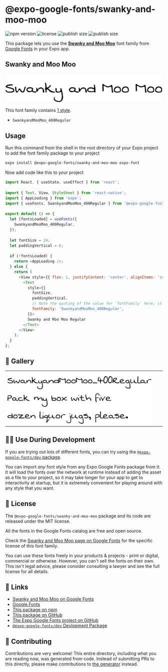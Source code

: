 # @expo-google-fonts/swanky-and-moo-moo

![npm version](https://flat.badgen.net/npm/v/@expo-google-fonts/swanky-and-moo-moo)
![license](https://flat.badgen.net/github/license/expo/google-fonts)
![publish size](https://flat.badgen.net/packagephobia/install/@expo-google-fonts/swanky-and-moo-moo)
![publish size](https://flat.badgen.net/packagephobia/publish/@expo-google-fonts/swanky-and-moo-moo)

This package lets you use the [**Swanky and Moo Moo**](https://fonts.google.com/specimen/Swanky+and+Moo+Moo) font family from [Google Fonts](https://fonts.google.com/) in your Expo app.

## Swanky and Moo Moo

![Swanky and Moo Moo](./font-family.png)

This font family contains [1 style](#-gallery).

- `SwankyandMooMoo_400Regular`

## Usage

Run this command from the shell in the root directory of your Expo project to add the font family package to your project
```sh
expo install @expo-google-fonts/swanky-and-moo-moo expo-font
```

Now add code like this to your project
```js
import React, { useState, useEffect } from 'react';

import { Text, View, StyleSheet } from 'react-native';
import { AppLoading } from 'expo';
import { useFonts, SwankyandMooMoo_400Regular } from '@expo-google-fonts/swanky-and-moo-moo';

export default () => {
  let [fontsLoaded] = useFonts({
    SwankyandMooMoo_400Regular,
  });

  let fontSize = 24;
  let paddingVertical = 6;

  if (!fontsLoaded) {
    return <AppLoading />;
  } else {
    return (
      <View style={{ flex: 1, justifyContent: 'center', alignItems: 'center' }}>
        <Text
          style={{
            fontSize,
            paddingVertical,
            // Note the quoting of the value for `fontFamily` here; it expects a string!
            fontFamily: 'SwankyandMooMoo_400Regular',
          }}>
          Swanky and Moo Moo Regular
        </Text>
      </View>
    );
  }
};

```

## 🔡 Gallery


||||
|-|-|-|
|![SwankyandMooMoo_400Regular](./SwankyandMooMoo_400Regular.ttf.png)||||


## 👩‍💻 Use During Development

If you are trying out lots of different fonts, you can try using the [`@expo-google-fonts/dev` package](https://github.com/expo/google-fonts/tree/master/font-packages/dev#readme).

You can import *any* font style from any Expo Google Fonts package from it. It will load the fonts
over the network at runtime instead of adding the asset as a file to your project, so it may take longer
for your app to get to interactivity at startup, but it is extremely convenient
for playing around with any style that you want.

## 📖 License

The `@expo-google-fonts/swanky-and-moo-moo` package and its code are released under the MIT license.

All the fonts in the Google Fonts catalog are free and open source.

Check the [Swanky and Moo Moo page on Google Fonts](https://fonts.google.com/specimen/Swanky+and+Moo+Moo) for the specific license of this font family.

You can use these fonts freely in your products & projects - print or digital, commercial or otherwise. However, you can't sell the fonts on their own. This isn't legal advice, please consider consulting a lawyer and see the full license for all details.

## 🔗 Links

- [Swanky and Moo Moo on Google Fonts](https://fonts.google.com/specimen/Swanky+and+Moo+Moo)
- [Google Fonts](https://fonts.google.com/)
- [This package on npm](https://www.npmjs.com/package/@expo-google-fonts/swanky-and-moo-moo)
- [This package on GitHub](https://github.com/expo/google-fonts/tree/master/font-packages/swanky-and-moo-moo)
- [The Expo Google Fonts project on GitHub](https://github.com/expo/google-fonts)
- [`@expo-google-fonts/dev` Devlopment Package](https://github.com/expo/google-fonts/tree/master/font-packages/dev)

## 🤝 Contributing

Contributions are very welcome! This entire directory, including what you are reading now, was generated from code. Instead of submitting PRs to this directly, please make contributions to [the generator](https://github.com/expo/google-fonts/tree/master/packages/generator) instead.
